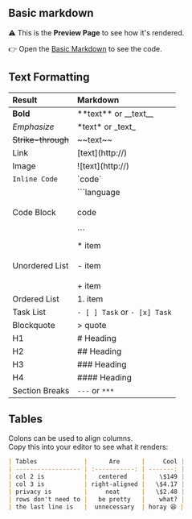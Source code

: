 ## Basic markdown

:warning: This is the **Preview Page** to see how it's rendered.

:point_right: Open the [Basic Markdown](readme.md) to see the code.

## Text Formatting

| Result             | Markdown                                     |
| :----------------- | :------------------------------------------- |
| **Bold**           | \*\*text\*\* or \_\_text\_\_                 |
| _Emphasize_        | \*text\* or \_text\_                         |
| ~~Strike-through~~ | \~\~text\~\~                                 |
| Link               | [text]\(http://)                             |
| Image              | ![text]\(http://)                            |
| `Inline Code`      | \`code\`                                     |
| Code Block         | \`\`\`language <br></br>code <br></br>\`\`\` |
| Unordered List     | \* item <br></br> - item <br></br> + item    |
| Ordered List       | 1. item                                      |
| Task List          | `- [ ] Task` or `- [x] Task`                 |
| Blockquote         | \> quote                                     |
| H1                 | # Heading                                    |
| H2                 | ## Heading                                   |
| H3                 | ### Heading                                  |
| H4                 | #### Heading                                 |
| Section Breaks     | `---` or `***`                               |

## Tables

Colons can be used to align columns.  
Copy this into your editor to see what it renders:

```md
| Tables             |      Are      |     Cool |
| ------------------ | :-----------: | -------: |
| col 2 is           |   centered    |    \$149 |
| col 3 is           | right-aligned |   \$4.17 |
| privacy is         |     neat      |   \$2.48 |
| rows don't need to |   be pretty   |    what? |
| the last line is   |  unnecessary  | horay 😆 |
```
